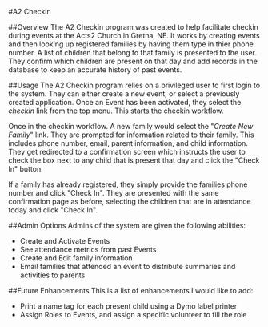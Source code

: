#A2 Checkin

##Overview
The A2 Checkin program was created to help facilitate checkin during events at the Acts2 Church in Gretna, NE. It works by creating events and then looking up registered families by having them type in thier phone number. A list of children that belong to that family is presented to the user. They confirm which children are present on that day and add records in the database to keep an accurate history of past events.

##Usage
The A2 Checkin program relies on a privileged user to first login to the system. They can either create a new event, or select a previously created application. Once an Event has been activated, they select the *checkin* link from the top menu. This starts the checkin workflow.

Once in the checkin workflow. A new family would select the "*Create New Family*" link. They are prompted for information related to their family. This includes phone number, email, parent information, and child information. They get redirected to a confirmation screen which instructs the user to check the box next to any child that is present that day and click the "Check In" button.

If a family has already registered, they simply provide the families phone number and click "Check In". They are presented with the same confirmation page as before, selecting the children that are in attendance today and click "Check In".

##Admin Options
Admins of the system are given the following abilities:
 - Create and Activate Events
 - See attendance metrics from past Events
 - Create and Edit family information
 - Email families that attended an event to distribute summaries and activities to parents
 
##Future Enhancements
This is a list of enhancements I would like to add:
 - Print a name tag for each present child using a Dymo label printer
 - Assign Roles to Events, and assign a specific volunteer to fill the role
